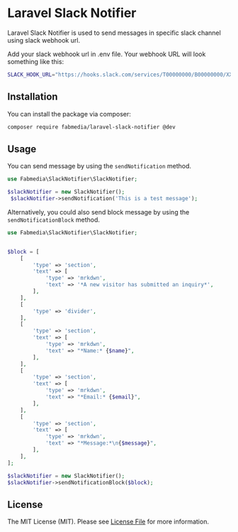 
# Laravel Slack Notifier

Laravel Slack Notifier is used to send messages in specific slack channel using slack webhook url.

Add your slack webhook url in .env file. Your webhook URL will look something like this:
```bash
SLACK_HOOK_URL="https://hooks.slack.com/services/T00000000/B00000000/XXXXXXXXXXXXXXXXXXXXXXXX"
```

## Installation

You can install the package via composer:

```bash
composer require fabmedia/laravel-slack-notifier @dev
```

## Usage

You can send message by using the `sendNotification` method.

```php
use Fabmedia\SlackNotifier\SlackNotifier;

$slackNotifier = new SlackNotifier();
 $slackNotifier->sendNotification('This is a test message');
```

Alternatively, you could also send block message by using the `sendNotificationBlock` method.

```php
use Fabmedia\SlackNotifier\SlackNotifier;


$block = [
	[
		'type' => 'section',
		'text' => [
			'type' => 'mrkdwn',
			'text' => '*A new visitor has submitted an inquiry*',
		],
	],
	[
		'type' => 'divider',
	],
	[
		'type' => 'section',
		'text' => [
			'type' => 'mrkdwn',
			'text' => "*Name:* {$name}",
		],
	],
	[
		'type' => 'section',
		'text' => [
			'type' => 'mrkdwn',
			'text' => "*Email:* {$email}",
		],
	],
	[
		'type' => 'section',
		'text' => [
			'type' => 'mrkdwn',
			'text' => "*Message:*\n{$message}",
		],
	],
];

$slackNotifier = new SlackNotifier();
$slackNotifier->sendNotificationBlock($block);
```


## License

The MIT License (MIT). Please see [License File](LICENSE.md) for more information.
